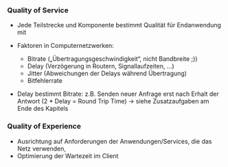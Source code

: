 ### Quality of Service 
- Jede Teilstrecke und Komponente bestimmt Qualität für Endanwendung mit 
- Faktoren in Computernetzwerken: 
	- Bitrate („Übertragungsgeschwindigkeit“, nicht Bandbreite ;))
	- Delay (Verzögerung in Routern, Signallaufzeiten, …)
	- Jitter (Abweichungen der Delays während Übertragung) 
	- Bitfehlerrate 

- Delay bestimmt Bitrate: z.B. Senden neuer Anfrage erst nach Erhalt der Antwort (2 * Delay = Round Trip Time) → siehe Zusatzaufgaben am Ende des Kapitels 

### Quality of Experience 
- Ausrichtung auf Anforderungen der Anwendungen/Services, die das Netz verwenden,
- Optimierung der Wartezeit im Client
